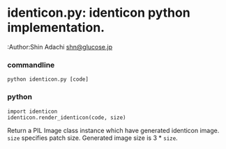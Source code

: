 identicon.py: identicon python implementation.
==============================================
:Author:Shin Adachi <shn@glucose.jp>

### commandline

    python identicon.py [code]

### python

    import identicon
    identicon.render_identicon(code, size)

Return a PIL Image class instance which have generated identicon image.
`size` specifies patch size. Generated image size is 3 * `size`.